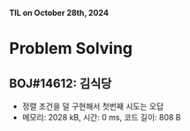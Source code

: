**TIL on October 28th, 2024**

# Problem Solving
## BOJ#14612: 김식당
* 정렬 조건을 덜 구현해서 첫번째 시도는 오답
* 메모리: 2028 kB, 시간: 0 ms, 코드 길이: 808 B 
